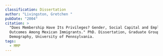 ```yaml
---
classification: Dissertation
author: "Livingston, Gretchen "
pubDate: "2004"
citation: >
  "Does Membership Have Its Privileges? Gender, Social Capital and Employment
  Outcomes Among Mexican Immigrants." PhD. Dissertation, Graduate Group in
  Demography, University of Pennsylvania.
tags:
  - MMP
---
```

